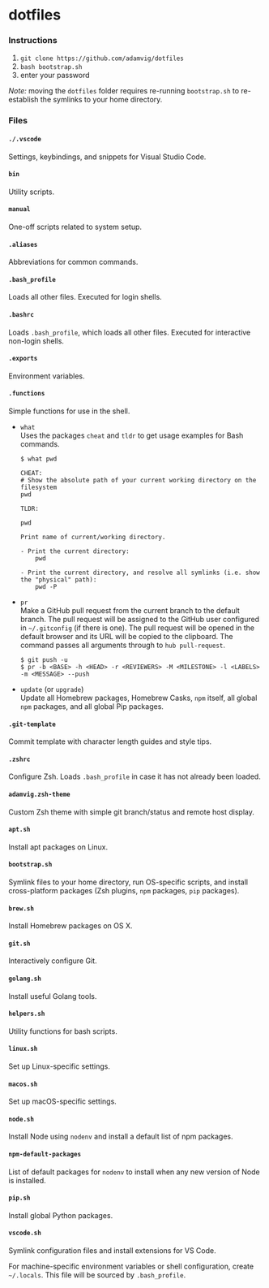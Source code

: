 # dotfiles

### Instructions
1. `git clone https://github.com/adamvig/dotfiles`
2. `bash bootstrap.sh`
3. enter your password

*Note:* moving the `dotfiles` folder requires re-running `bootstrap.sh` to re-establish the symlinks to your home directory.

### Files
#### `./.vscode`
Settings, keybindings, and snippets for Visual Studio Code.  
#### `bin`
Utility scripts.
#### `manual`
One-off scripts related to system setup.
#### `.aliases`
Abbreviations for common commands.  
#### `.bash_profile`  
Loads all other files. Executed for login shells.  
#### `.bashrc`  
Loads `.bash_profile`, which loads all other files. Executed for interactive non-login shells.  
#### `.exports`  
Environment variables.  
#### `.functions`
Simple functions for use in the shell.
- `what`  
Uses the packages `cheat` and `tldr` to get usage examples for Bash commands.
    ```shell
    $ what pwd

    CHEAT:
    # Show the absolute path of your current working directory on the filesystem
    pwd

    TLDR:

    pwd

    Print name of current/working directory.

    - Print the current directory:
        pwd

    - Print the current directory, and resolve all symlinks (i.e. show the "physical" path):
        pwd -P
    ```
- `pr`  
Make a GitHub pull request from the current branch to the default branch. The pull request will be assigned to the GitHub user configured in `~/.gitconfig` (if there is one). The pull request will be opened in the default browser and its URL will be copied to the clipboard. The command passes all arguments through to `hub pull-request`.
    ```shell
    $ git push -u
    $ pr -b <BASE> -h <HEAD> -r <REVIEWERS> -M <MILESTONE> -l <LABELS> -m <MESSAGE> --push
    ```
- `update` (or `upgrade`)  
Update all Homebrew packages, Homebrew Casks, `npm` itself, all global `npm` packages, and all global Pip packages.

#### `.git-template`  
Commit template with character length guides and style tips.  
#### `.zshrc`  
Configure Zsh. Loads `.bash_profile` in case it has not already been loaded.  
#### `adamvig.zsh-theme`
Custom Zsh theme with simple git branch/status and remote host display.
#### `apt.sh`  
Install apt packages on Linux.  
#### `bootstrap.sh`  
Symlink files to your home directory, run OS-specific scripts, and install cross-platform packages (Zsh plugins, `npm` packages, `pip` packages).  
#### `brew.sh`  
Install Homebrew packages on OS X.  
#### `git.sh`
Interactively configure Git.
#### `golang.sh`
Install useful Golang tools.
#### `helpers.sh`
Utility functions for bash scripts.
#### `linux.sh`
Set up Linux-specific settings.
#### `macos.sh`  
Set up macOS-specific settings.
#### `node.sh`
Install Node using `nodenv` and install a default list of npm packages.
#### `npm-default-packages`
List of default packages for `nodenv` to install when any new version of Node is installed.
#### `pip.sh`
Install global Python packages.
#### `vscode.sh`
Symlink configuration files and install extensions for VS Code.

For machine-specific environment variables or shell configuration, create `~/.locals`. This file will be sourced by `.bash_profile`.
